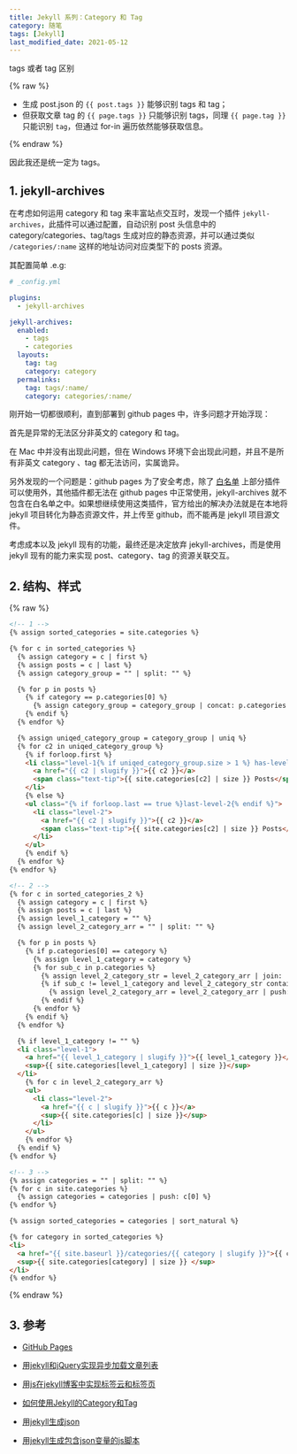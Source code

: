 ```yaml
---
title: Jekyll 系列：Category 和 Tag
category: 随笔
tags: [Jekyll]
last_modified_date: 2021-05-12
---
```


tags 或者 tag 区别

{% raw %}

+ 生成 post.json 的 `{{ post.tags }}` 能够识别 tags 和 tag；
+ 但获取文章 tag 的 `{{ page.tags }}` 只能够识别 tags，同理 `{{ page.tag }}` 只能识别 `tag`，但通过 for-in 遍历依然能够获取信息。

{% endraw %}

因此我还是统一定为 tags。

## 1. jekyll-archives

在考虑如何运用 category 和 tag 来丰富站点交互时，发现一个插件 `jekyll-archives`，此插件可以通过配置，自动识别 post 头信息中的 category/categories、tag/tags 生成对应的静态资源，并可以通过类似 `/categories/:name` 这样的地址访问对应类型下的 posts 资源。

其配置简单 .e.g:

```yaml
# _config.yml

plugins:
  - jekyll-archives

jekyll-archives:
  enabled:
    - tags
    - categories
  layouts:
    tag: tag
    category: category
  permalinks:
    tag: tags/:name/
    category: categories/:name/
```

刚开始一切都很顺利，直到部署到 github pages 中，许多问题才开始浮现：

首先是异常的无法区分非英文的 category 和 tag。

在 Mac 中并没有出现此问题，但在 Windows 环境下会出现此问题，并且不是所有非英文 category 、tag 都无法访问，实属诡异。

另外发现的一个问题是：github pages 为了安全考虑，除了 [白名单](https://pages.github.com/versions/) 上部分插件可以使用外，其他插件都无法在 github pages 中正常使用，jekyll-archives 就不包含在白名单之中。如果想继续使用这类插件，官方给出的解决办法就是在本地将 jekyll 项目转化为静态资源文件，并上传至 github，而不能再是 jekyll 项目源文件。

考虑成本以及 jekyll 现有的功能，最终还是决定放弃 jekyll-archives，而是使用 jekyll 现有的能力来实现 post、category、tag 的资源关联交互。

## 2. 结构、样式

{% raw %}

```html
<!-- 1 -->
{% assign sorted_categories = site.categories %}

{% for c in sorted_categories %}
  {% assign category = c | first %}
  {% assign posts = c | last %}
  {% assign category_group = "" | split: "" %}

  {% for p in posts %}
    {% if category == p.categories[0] %}
      {% assign category_group = category_group | concat: p.categories %}
    {% endif %}
  {% endfor %}

  {% assign uniqed_category_group = category_group | uniq %}
  {% for c2 in uniqed_category_group %}
    {% if forloop.first %}
    <li class="level-1{% if uniqed_category_group.size > 1 %} has-level-2{% endif %}">
      <a href="{{ c2 | slugify }}">{{ c2 }}</a>
      <span class="text-tip">{{ site.categories[c2] | size }} Posts</span>
    </li>
    {% else %}
    <ul class="{% if forloop.last == true %}last-level-2{% endif %}">
      <li class="level-2">
        <a href="{{ c2 | slugify }}">{{ c2 }}</a>
        <span class="text-tip">{{ site.categories[c2] | size }} Posts</span>
      </li>
    </ul>
    {% endif %}
  {% endfor %}
{% endfor %}

<!-- 2 -->
{% for c in sorted_categories_2 %}
  {% assign category = c | first %}
  {% assign posts = c | last %}
  {% assign level_1_category = "" %}
  {% assign level_2_category_arr = "" | split: "" %}

  {% for p in posts %}
    {% if p.categories[0] == category %}
      {% assign level_1_category = category %}
      {% for sub_c in p.categories %}
        {% assign level_2_category_str = level_2_category_arr | join: ',' %}
        {% if sub_c != level_1_category and level_2_category_str contains sub_c %}
          {% assign level_2_category_arr = level_2_category_arr | push: sub_c %}
        {% endif %}
      {% endfor %}
    {% endif %}
  {% endfor %}

  {% if level_1_category != "" %}
  <li class="level-1">
    <a href="{{ level_1_category | slugify }}">{{ level_1_category }}</a>
    <sup>{{ site.categories[level_1_category] | size }}</sup>
  </li>
    {% for c in level_2_category_arr %}
    <ul>
      <li class="level-2">
        <a href="{{ c | slugify }}">{{ c }}</a>
        <sup>{{ site.categories[c] | size }}</sup>
      </li>
    </ul>
    {% endfor %}
  {% endif %}
{% endfor %}

<!-- 3 -->
{% assign categories = "" | split: "" %}
{% for c in site.categories %}
  {% assign categories = categories | push: c[0] %}
{% endfor %}

{% assign sorted_categories = categories | sort_natural %}

{% for category in sorted_categories %}
<li>
  <a href="{{ site.baseurl }}/categories/{{ category | slugify }}">{{ category }}</a>
  <sup>{{ site.categories[category] | size }} </sup>
</li>
{% endfor %}
```

{% endraw %}

## 3. 参考

+ [GitHub Pages](https://pages.github.com/)

+ [用jekyll和jQuery实现异步加载文章列表](http://yanping.me/cn/blog/2012/10/10/asynchronous-loading-post-list-with-jekyll-and-jQuery/)

+ [用js在jekyll博客中实现标签云和标签页](http://yanping.me/cn/blog/2013/02/13/generate-tags-with-js-in-jekyll-blog/)

+ [如何使用Jekyll的Category和Tag](http://www.kthinker.com/post/jekyll-category-and-tag/)

+ [用jekyll生成json](http://yanping.me/cn/blog/2012/04/19/jekyll-with-json/)

+ [用jekyll生成包含json变量的js脚本](http://yanping.me/cn/blog/2012/04/20/jekyll-with-js-and-json/)
